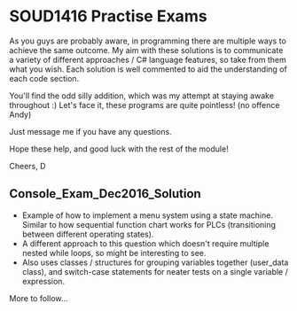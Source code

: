 # SOUD1416 Practise Exams

As you guys are probably aware, in programming there are multiple ways to achieve the same outcome.
My aim with these solutions is to communicate a variety of different approaches / C# language features, so take from them what you wish.
Each solution is well commented to aid the understanding of each code section.

You'll find the odd silly addition, which was my attempt at staying awake throughout :) Let's face it, these programs are quite pointless! (no offence Andy)

Just message me if you have any questions.

Hope these help, and good luck with the rest of the module!

Cheers,
D

## Console_Exam_Dec2016_Solution
* Example of how to implement a menu system using a state machine. Similar to how sequential function chart works for PLCs (transitioning between different operating states).
* A different approach to this question which doesn't require multiple nested while loops, so might be interesting to see.
* Also uses classes / structures for grouping variables together (user_data class), and switch-case statements for neater tests on a single variable / expression.

More to follow...
